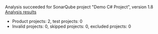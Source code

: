 Analysis succeeded for SonarQube project "Demo C# Project", version 1.8 [Analysis results](http://192.168.99.100:9000/dashboard/index/org.sonarqube:sonarqube-scanner-msbuild)
- Product projects: 2, test projects: 0
- Invalid projects: 0, skipped projects: 0, excluded projects: 0
